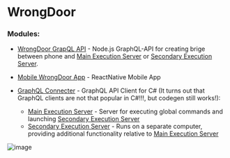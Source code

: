 
# WrongDoor

### Modules:
* [WrongDoor GrapQL API] - Node.js GraphQL-API for creating brige between phone and [Main Execution Server] or [Secondary Execution Server].

* [Mobile WrongDoor App] - ReactNative Mobile App

* [GraphQL Connecter] - GraphQL API Client for C# (It turns out that GraphQL clients are not that popular in C#!!!, but codegen still works!):
    - [Main Execution Server] - Server for executing global commands and launching [Secondary Execution Server]
    - [Secondary Execution Server] - Runs on a separate computer, providing additional functionality relative to [Main Execution Server]


![image](https://user-images.githubusercontent.com/59175552/120936127-47efb880-c717-11eb-8ef9-06c211a70fbc.png)

[GraphQL Connecter]: <https://github.com/stercoris/SmartCollege/tree/master/SmartCollegeConnecter>
[Main Execution Server]: <https://github.com/stercoris/SmartCollege/tree/master/SmartCollege.Executor>
[Mobile WrongDoor App]: <https://github.com/stercoris/wrong-door-mobile>
[WrongDoor GrapQL API]: <https://github.com/stercoris/wrong-door-api>
[Secondary Execution Server]: <https://github.com/stercoris/SmartCollege/tree/master/SmartCollege.Room>


